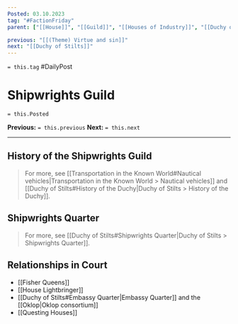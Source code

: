 ```yaml
---
Posted: 03.10.2023
tag: "#FactionFriday"
parent: ["[[House]]", "[[Guild]]", "[[Houses of Industry]]", "[[Duchy of Stilts]]"]

previous: "[[(Theme) Virtue and sin]]"
next: "[[Duchy of Stilts]]"
---
```

`= this.tag` #DailyPost 
# Shipwrights Guild
`= this.Posted`

**Previous:** `= this.previous`
**Next:** `= this.next`

---

## History of the Shipwrights Guild

> For more, see [[Transportation in the Known World#Nautical vehicles|Transportation in the Known World > Nautical vehicles]] and [[Duchy of Stilts#History of the Duchy|Duchy of Stilts > History of the Duchy]].

## Shipwrights Quarter

> For more, see [[Duchy of Stilts#Shipwrights Quarter|Duchy of Stilts > Shipwrights Quarter]].

## Relationships in Court
- [[Fisher Queens]]
- [[House Lightbringer]]
- [[Duchy of Stilts#Embassy Quarter|Embassy Quarter]] and the [[Oklop|Oklop consortium]]
- [[Questing Houses]]